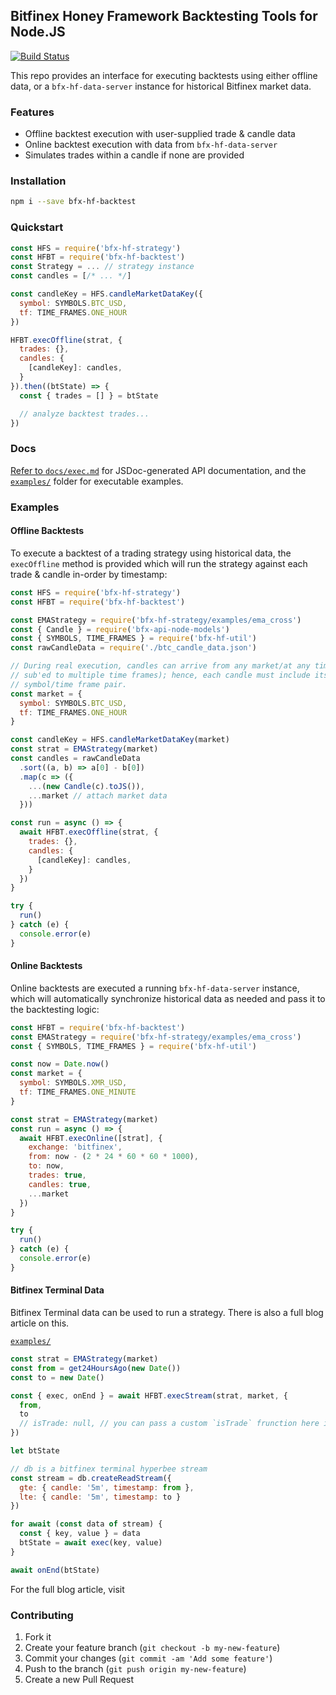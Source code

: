 ## Bitfinex Honey Framework Backtesting Tools for Node.JS

[![Build Status](https://travis-ci.org/bitfinexcom/bfx-hf-backtest.svg?branch=master)](https://travis-ci.org/bitfinexcom/bfx-hf-backtest)

This repo provides an interface for executing backtests using either offline data, or a `bfx-hf-data-server` instance for historical Bitfinex market data.

### Features

* Offline backtest execution with user-supplied trade & candle data
* Online backtest execution with data from `bfx-hf-data-server`
* Simulates trades within a candle if none are provided

### Installation

```bash
npm i --save bfx-hf-backtest
```

### Quickstart

```js
const HFS = require('bfx-hf-strategy')
const HFBT = require('bfx-hf-backtest')
const Strategy = ... // strategy instance
const candles = [/* ... */]

const candleKey = HFS.candleMarketDataKey({
  symbol: SYMBOLS.BTC_USD,
  tf: TIME_FRAMES.ONE_HOUR
})

HFBT.execOffline(strat, {
  trades: {},
  candles: {
    [candleKey]: candles,
  }
}).then((btState) => {
  const { trades = [] } = btState

  // analyze backtest trades...
})
```

### Docs

[Refer to `docs/exec.md`](/docs/exec.md) for JSDoc-generated API documentation, and the [`examples/`](/examples) folder for executable examples.

### Examples

#### Offline Backtests
To execute a backtest of a trading strategy using historical data, the `execOffline` method is provided which will run the strategy against each trade & candle in-order by timestamp:

```js
const HFS = require('bfx-hf-strategy')
const HFBT = require('bfx-hf-backtest')

const EMAStrategy = require('bfx-hf-strategy/examples/ema_cross')
const { Candle } = require('bfx-api-node-models')
const { SYMBOLS, TIME_FRAMES } = require('bfx-hf-util')
const rawCandleData = require('./btc_candle_data.json')

// During real execution, candles can arrive from any market/at any time (if
// sub'ed to multiple time frames); hence, each candle must include its origin
// symbol/time frame pair.
const market = {
  symbol: SYMBOLS.BTC_USD,
  tf: TIME_FRAMES.ONE_HOUR
}

const candleKey = HFS.candleMarketDataKey(market)
const strat = EMAStrategy(market)
const candles = rawCandleData
  .sort((a, b) => a[0] - b[0])
  .map(c => ({
    ...(new Candle(c).toJS()),
    ...market // attach market data
  }))

const run = async () => {
  await HFBT.execOffline(strat, {
    trades: {},
    candles: {
      [candleKey]: candles,
    }
  })
}

try {
  run()
} catch (e) {
  console.error(e)
}
```

#### Online Backtests
Online backtests are executed a running `bfx-hf-data-server` instance, which will automatically synchronize historical data as needed and pass it to the backtesting logic:

```js
const HFBT = require('bfx-hf-backtest')
const EMAStrategy = require('bfx-hf-strategy/examples/ema_cross')
const { SYMBOLS, TIME_FRAMES } = require('bfx-hf-util')

const now = Date.now()
const market = {
  symbol: SYMBOLS.XMR_USD,
  tf: TIME_FRAMES.ONE_MINUTE
}

const strat = EMAStrategy(market)
const run = async () => {
  await HFBT.execOnline([strat], {
    exchange: 'bitfinex',
    from: now - (2 * 24 * 60 * 60 * 1000),
    to: now,
    trades: true,
    candles: true,
    ...market
  })
}

try {
  run()
} catch (e) {
  console.error(e)
}
```

#### Bitfinex Terminal Data

Bitfinex Terminal data can be used to run a strategy. There is also a full blog article on this.

[`examples/`](/examples/bfx_terminal.js)
```js
const strat = EMAStrategy(market)
const from = get24HoursAgo(new Date())
const to = new Date()

const { exec, onEnd } = await HFBT.execStream(strat, market, {
  from,
  to
  // isTrade: null, // you can pass a custom `isTrade` frunction here in options
})

let btState

// db is a bitfinex terminal hyperbee stream
const stream = db.createReadStream({
  gte: { candle: '5m', timestamp: from },
  lte: { candle: '5m', timestamp: to }
})

for await (const data of stream) {
  const { key, value } = data
  btState = await exec(key, value)
}

await onEnd(btState)
```

For the full blog article, visit

### Contributing

1. Fork it
2. Create your feature branch (`git checkout -b my-new-feature`)
3. Commit your changes (`git commit -am 'Add some feature'`)
4. Push to the branch (`git push origin my-new-feature`)
5. Create a new Pull Request
